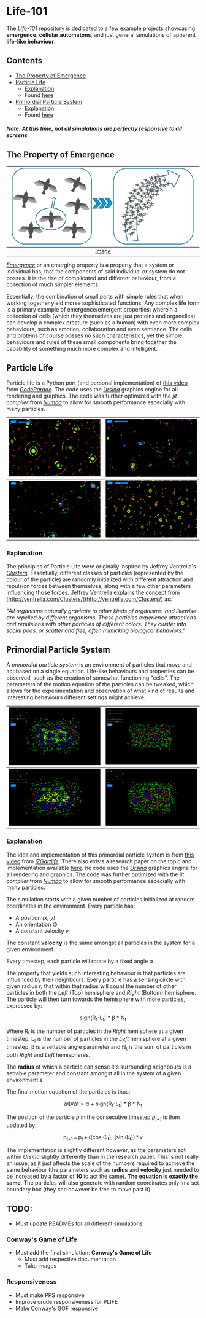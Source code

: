 # Life-101

The *Life-101* repository is dedicated to a few example projects showcasing **emergence**, 
**cellular automatons**, and just general simulations of apparent **life-like behaviour**.

## Contents

- [The Property of Emergence](#The-Property-of-Emergence)
- [Particle Life](#Particle-Life)
	- [Explanation](#Explanation)
	- Found [here](./plife)
- [Primordial Particle System](Primordial-Particle-System)
	- [Explanation](#Explanation)
	- Found [here](./pps)

##### Note: At this time, not all simulations are perfectly responsive to all screens

## The Property of Emergence
| ![](./imgs/main_page/emergence_example.png) |
|:-:|
| [Image](https://www.researchgate.net/figure/Unexpected-emergent-behaviour-of-the-mass-on-the-example-of-a-bird-flock-Simple_fig8_278009687) |

[*Emergence*](https://necsi.edu/emergence#:~:text=In%20describing%20collective%20behaviors%2C%20emergence,relationships%20at%20a%20finer%20scale.) 
or an emerging property is a property that a system
or individual has, that the components of said individual or system do not posses. It is the rise of complicated and different behaviour, from a collection of much simpler elements.

Essentially, the combination of small parts with simple rules that when working together yield morse 
sophisticated functions. Any complex life form is a primary example of emergence/emergent properties:
wherein a collection of cells (which they themselves are just proteins and organelles) can develop 
a complex creature (such as a human) with even more complex behaviours, such as emotion, collaboration
and even sentience. The cells and proteins of course posses no such characteristics, yet the simple behaviours and rules of 
these small components bring together the capability of something much more complex and intelligent.

## Particle Life

Particle life is a Python port (and personal implementation) of [this video](https://www.youtube.com/watch?v=Z_zmZ23grXE&t=15s)
from [*CodeParade*](https://www.youtube.com/channel/UCrv269YwJzuZL3dH5PCgxUw). The code uses the [*Ursina*](https://www.ursinaengine.org/) graphics engine
for all rendering and graphics. The code was further optimized with the *jit compiler* from [*Numba*](http://numba.pydata.org/)
to allow for smooth performance especially with many particles.

| ![](./imgs/plife/cells-1.png) | ![](./imgs/plife/ecosystem-1.png) |
|:-:| :-: |
| ![](./imgs/plife/ecosystem-3.png)| ![](./imgs/plife/cells-2.png) |


### Explanation

The principles of Particle Life were originally inspired by Jeffrey Ventrella's [*Clusters*](http://www.ventrella.com/Clusters/). Essentially, different classes of particles (represented by the colour of the particle) are randomly initialized with different attraction and repulsion forces between themselves, along with a few other parameters influencing those forces. Jeffrey Ventrella explains the concept from [http://ventrella.com/Clusters/](http://ventrella.com/Clusters/) as:

*"All organisms naturally gravitate to other kinds of organisms, and likewise are repelled by different organisms. These particles experience attractions and repulsions with other particles of different colors. They cluster into social pods, or scatter and flee, often mimicking biological behaviors."*


## Primordial Particle System

A *primordial particle system* is an environment of particles that move and act based on a single equation. Life-like behaviours and properties can be observed, such as the creation of somewhat functioning "cells". The parameters of the motion equation of the particles can be tweaked, which allows for the experimentation and observation of what kind of results and interesting behaviours different settings might achieve.

| ![](./imgs/pps/pps-1.png) | ![](./imgs/pps/pps-2.png) |
|:-:| :-: |
| ![](./imgs/pps/pps-3.png)| ![](./imgs/pps/pps-4.png) |


### Explanation

The idea and implementation of this primordial particle system is from [this video](https://www.youtube.com/watch?v=makaJpLvbow) from *[IZGartlife](https://www.youtube.com/channel/UCBoryeFK_61rcKu8GNv6hLw)*. There also exists a research paper on the topic and implementation available [here](https://www.nature.com/articles/srep37969). he code uses the [*Ursina*](https://www.ursinaengine.org/) graphics engine
for all rendering and graphics. The code was further optimized with the *jit compiler* from [*Numba*](http://numba.pydata.org/)
to allow for smooth performance especially with many particles. 

The simulation starts with a given number of particles initialized at random coordinates in the environment. Every particle has:

- A position *(x, y)*
- An orientation &Phi;
- A constant velocity *v*

The constant **velocity** is the same amongst all particles in the system for a given environment.

Every timestep, each particle will rotate by a fixed angle &alpha;

The property that yields such interesting behaviour is that particles are influenced by their neighbours. Every particle has a sensing circle with given radius *r*, that within that radius will count the number of other particles in both the *Left* (Top) hemisphere and *Right* (Bottom) hemisphere. The particle will then turn towards the hemisphere with more particles, expressed by: 

<p align="center">sign(R<sub>t</sub>-L<sub>t</sub>) * &beta; * N<sub>t</sub></p>

Where R<sub>t</sub> is the number of particles in the *Right* hemisphere at a given timestep, L<sub>t</sub> is the number of particles in the *Left* hemisphere at a given timestep, &beta; is a settable angle parameter and N<sub>t</sub> is the sum of particles in both *Right* and *Left* hemispheres.

The **radius** of which a particle can sense it's surrounding neighbours is a settable parameter and constant amongst all in the system of a given environment.s

The final motion equation of the particles is thus:

<p align="center">&Delta;&Phi;/&Delta;t = &alpha; + sign(R<sub>t</sub>-L<sub>t</sub>) * &beta; * N<sub>t</sub></p>

The position of the particle *p* in the consecutive timestep *p<sub>t+1* is then updated by:

<p align="center">p<sub>t+1</sub> = p<sub>t</sub> + ((cos &Phi;<sub>t</sub>), (sin &Phi;<sub>t</sub>)) * v</p>

The implementation is slightly different however, as the parameters act within *Ursina* slightly differently than in the research paper. This is not really an issue, as it just affects the scale of the numbers required to achieve the same behaviour (the parameters such as **radius** and **velocity** just needed to be increased by a factor of **10** to act the same). **The equation is exactly the same**. The particles will also generate with random coordinates only in a set boundary box (they can however be free to move past it).


## TODO:

- Must update READMEs for all different simulations

### Conway's Game of Life

- Must add the final simulation: **Conway's Game of Life**
	- Must add respective documentation
	- Take images

### Responsiveness

- Must make PPS responsive
- Improve crude responsiveness for PLIFE
- Make Conway's GOF responsive
